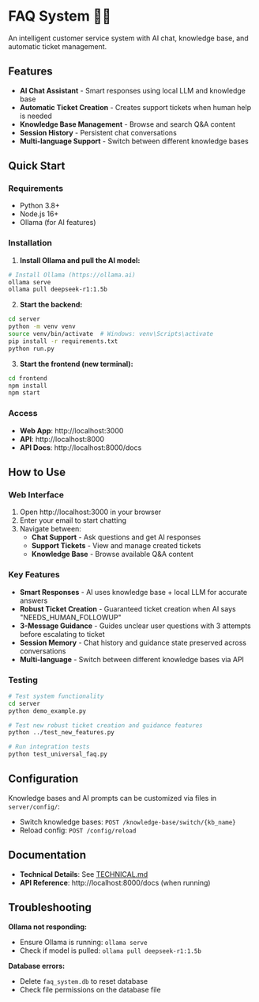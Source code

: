 # FAQ System 🤖💬

An intelligent customer service system with AI chat, knowledge base, and automatic ticket management.

## Features

- **AI Chat Assistant** - Smart responses using local LLM and knowledge base
- **Automatic Ticket Creation** - Creates support tickets when human help is needed  
- **Knowledge Base Management** - Browse and search Q&A content
- **Session History** - Persistent chat conversations
- **Multi-language Support** - Switch between different knowledge bases

## Quick Start

### Requirements
- Python 3.8+
- Node.js 16+
- Ollama (for AI features)

### Installation

1. **Install Ollama and pull the AI model:**
```bash
# Install Ollama (https://ollama.ai)
ollama serve
ollama pull deepseek-r1:1.5b
```

2. **Start the backend:**
```bash
cd server
python -m venv venv
source venv/bin/activate  # Windows: venv\Scripts\activate
pip install -r requirements.txt
python run.py
```

3. **Start the frontend (new terminal):**
```bash
cd frontend
npm install
npm start
```

### Access
- **Web App**: http://localhost:3000
- **API**: http://localhost:8000
- **API Docs**: http://localhost:8000/docs

## How to Use

### Web Interface
1. Open http://localhost:3000 in your browser
2. Enter your email to start chatting
3. Navigate between:
   - **Chat Support** - Ask questions and get AI responses
   - **Support Tickets** - View and manage created tickets  
   - **Knowledge Base** - Browse available Q&A content

### Key Features
- **Smart Responses** - AI uses knowledge base + local LLM for accurate answers
- **Robust Ticket Creation** - Guaranteed ticket creation when AI says "NEEDS_HUMAN_FOLLOWUP"
- **3-Message Guidance** - Guides unclear user questions with 3 attempts before escalating to ticket
- **Session Memory** - Chat history and guidance state preserved across conversations
- **Multi-language** - Switch between different knowledge bases via API

### Testing
```bash
# Test system functionality
cd server
python demo_example.py

# Test new robust ticket creation and guidance features
python ../test_new_features.py

# Run integration tests  
python test_universal_faq.py
```

## Configuration

Knowledge bases and AI prompts can be customized via files in `server/config/`:
- Switch knowledge bases: `POST /knowledge-base/switch/{kb_name}`
- Reload config: `POST /config/reload`

## Documentation

- **Technical Details**: See [TECHNICAL.md](TECHNICAL.md)  
- **API Reference**: http://localhost:8000/docs (when running)

## Troubleshooting

**Ollama not responding:**
- Ensure Ollama is running: `ollama serve`
- Check if model is pulled: `ollama pull deepseek-r1:1.5b`

**Database errors:**
- Delete `faq_system.db` to reset database
- Check file permissions on the database file